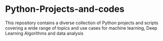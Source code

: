 # Python-Projects-and-codes
This repository contains a diverse collection of Python projects and scripts covering a wide range of topics and use cases for machine learning, Deep Learning Algorithms and data analysis
